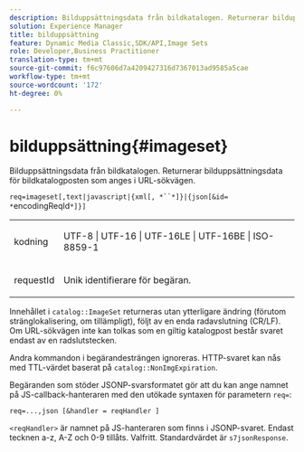 ```yaml
---
description: Bilduppsättningsdata från bildkatalogen. Returnerar bilduppsättningsdata för bildkatalogposten som anges i URL-sökvägen.
solution: Experience Manager
title: bilduppsättning
feature: Dynamic Media Classic,SDK/API,Image Sets
role: Developer,Business Practitioner
translation-type: tm+mt
source-git-commit: f6c97606d7a4209427316d7367013ad9585a5cae
workflow-type: tm+mt
source-wordcount: '172'
ht-degree: 0%

---
```



# bilduppsättning{#imageset}

Bilduppsättningsdata från bildkatalogen. Returnerar bilduppsättningsdata för bildkatalogposten som anges i URL-sökvägen.

`req=imageset[,text|javascript|{xml[, *``*]}|{json[&id= *`encodingReqId`*]}]`

<table id="simpletable_86FF9E59B11D4C408F0D932D46CC2F8E"> 
 <tr class="strow"> 
  <td class="stentry"> <p><span class="codeph"><span class="varname"> kodning</span></span> </p> </td> 
  <td class="stentry"> <p><span class="codeph"> UTF-8 | UTF-16 | UTF-16LE | UTF-16BE | ISO-8859-1</span> </p></td> 
 </tr> 
 <tr class="strow"> 
  <td class="stentry"> <p><span class="codeph"><span class="varname"> requestId</span></span> </p></td> 
  <td class="stentry"> <p>Unik identifierare för begäran. </p></td> 
 </tr> 
</table>

Innehållet i `catalog::ImageSet` returneras utan ytterligare ändring (förutom stränglokalisering, om tillämpligt), följt av en enda radavslutning (CR/LF). Om URL-sökvägen inte kan tolkas som en giltig katalogpost består svaret endast av en radslutstecken.

Andra kommandon i begärandesträngen ignoreras. HTTP-svaret kan nås med TTL-värdet baserat på `catalog::NonImgExpiration`.

Begäranden som stöder JSONP-svarsformatet gör att du kan ange namnet på JS-callback-hanteraren med den utökade syntaxen för parametern `req=`:

`req=...,json [&handler = reqHandler ]`

`<reqHandler>` är namnet på JS-hanteraren som finns i JSONP-svaret. Endast tecknen a-z, A-Z och 0-9 tillåts. Valfritt. Standardvärdet är `s7jsonResponse`.
